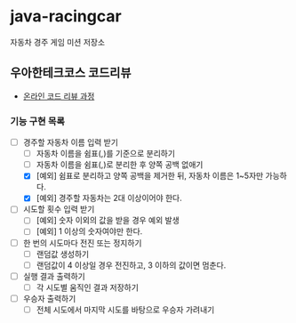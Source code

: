 # java-racingcar
자동차 경주 게임 미션 저장소

## 우아한테크코스 코드리뷰
* [온라인 코드 리뷰 과정](https://github.com/woowacourse/woowacourse-docs/blob/master/maincourse/README.md)

### 기능 구현 목록
- [ ] 경주할 자동차 이름 입력 받기
    - [ ] 자동차 이름을 쉼표(,)를 기준으로 분리하기
    - [ ] 자동차 이름을 쉼표(,)로 분리한 후 양쪽 공백 없애기
    - [x] [예외] 쉼표로 분리하고 양쪽 공백을 제거한 뒤, 자동차 이름은 1~5자만 가능하다.
    - [x] [예외] 경주할 자동차는 2대 이상이어야 한다.
- [ ] 시도할 횟수 입력 받기
    - [ ] [예외] 숫자 이외의 값을 받을 경우 예외 발생 
    - [ ] [예외] 1 이상의 숫자여야만 한다.
- [ ] 한 번의 시도마다 전진 또는 정지하기
    - [ ] 랜덤값 생성하기
    - [ ] 랜덤값이 4 이상일 경우 전진하고, 3 이하의 값이면 멈춘다.
- [ ] 실행 결과 출력하기
    - [ ] 각 시도별 움직인 결과 저장하기
- [ ] 우승자 출력하기
    - [ ] 전체 시도에서 마지막 시도를 바탕으로 우승자 가려내기